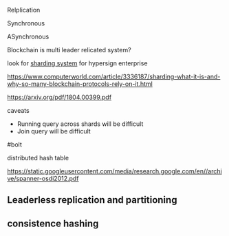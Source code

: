 Relplication

Synchronous


ASynchronous


Blockchain is multi leader relicated system? 


look for [sharding system](https://blog.ethereum.org/2018/01/02/ethereum-scalability-research-development-subsidy-programs/) for hypersign enterprise

https://www.computerworld.com/article/3336187/sharding-what-it-is-and-why-so-many-blockchain-protocols-rely-on-it.html

https://arxiv.org/pdf/1804.00399.pdf

caveats

- Running query across shards will be difficult
- Join query will be difficult

#bolt 

distributed hash table

https://static.googleusercontent.com/media/research.google.com/en//archive/spanner-osdi2012.pdf 


## Leaderless replication and partitioning

## consistence hashing
